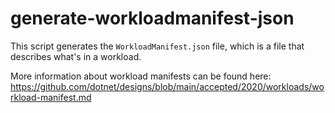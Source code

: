 # generate-workloadmanifest-json

This script generates the `WorkloadManifest.json` file, which is a file that describes what's in a workload.

More information about workload manifests can be found here:
https://github.com/dotnet/designs/blob/main/accepted/2020/workloads/workload-manifest.md
